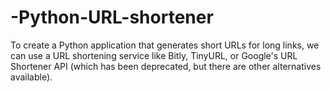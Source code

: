 # -Python-URL-shortener
To create a Python application that generates short URLs for long links, we can use a URL shortening service like Bitly, TinyURL, or Google's URL Shortener API (which has been deprecated, but there are other alternatives available).

